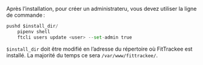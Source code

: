 Après l’installation, pour créer un administrateru, vous devez utiliser la ligne de commande :

```python
pushd $install_dir/
    pipenv shell
    ftcli users update <user> --set-admin true
```


`$install_dir` doit être modifié en l’adresse du répertoire où FitTrackee est installé. La majorité du temps ce sera `/var/www/fittrackee/`.
